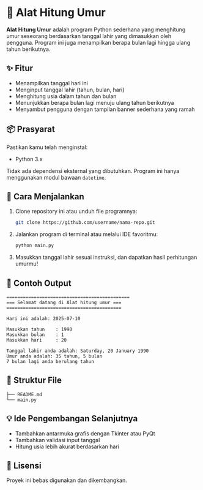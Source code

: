 # 🎂 Alat Hitung Umur

**Alat Hitung Umur** adalah program Python sederhana yang menghitung umur seseorang berdasarkan tanggal lahir yang dimasukkan oleh pengguna. Program ini juga menampilkan berapa bulan lagi hingga ulang tahun berikutnya.

## ✨ Fitur

- Menampilkan tanggal hari ini
- Menginput tanggal lahir (tahun, bulan, hari)
- Menghitung usia dalam tahun dan bulan
- Menunjukkan berapa bulan lagi menuju ulang tahun berikutnya
- Menyambut pengguna dengan tampilan banner sederhana yang ramah

## 📦 Prasyarat

Pastikan kamu telah menginstal:

- Python 3.x

Tidak ada dependensi eksternal yang dibutuhkan. Program ini hanya menggunakan modul bawaan `datetime`.

## 🚀 Cara Menjalankan

1. Clone repository ini atau unduh file programnya:
   ```bash
   git clone https://github.com/username/nama-repo.git
   ```
2. Jalankan program di terminal atau melalui IDE favoritmu:
   ```bash
   python main.py
   ```

3. Masukkan tanggal lahir sesuai instruksi, dan dapatkan hasil perhitungan umurmu!

## 📝 Contoh Output

```
=============================================  
=== Selamat datang di Alat hitung umur ===  
==========================================  

Hari ini adalah: 2025-07-10

Masukkan tahun    : 1990
Masukkan bulan    : 1
Masukkan hari     : 20

Tanggal lahir anda adalah: Saturday, 20 January 1990
Umur anda adalah: 35 tahun, 5 bulan
7 bulan lagi anda berulang tahun
```

## 📁 Struktur File

```
├── README.md
└── main.py
```

## 💡 Ide Pengembangan Selanjutnya

- Tambahkan antarmuka grafis dengan Tkinter atau PyQt
- Tambahkan validasi input tanggal
- Hitung usia lebih akurat berdasarkan hari

## 📜 Lisensi

Proyek ini bebas digunakan dan dikembangkan.